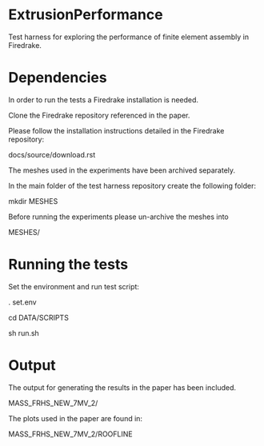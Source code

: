 # ExtrusionPerformance
Test harness for exploring the performance of finite element assembly in Firedrake.


# Dependencies

In order to run the tests a Firedrake installation is needed.

Clone the Firedrake repository referenced in the paper.

Please follow the installation instructions detailed in the Firedrake
repository:

docs/source/download.rst

The meshes used in the experiments have been archived separately.

In the main folder of the test harness repository create the following folder:

mkdir MESHES

Before running the experiments please un-archive the meshes into

MESHES/


# Running the tests

Set the environment and run test script:

. set.env

cd DATA/SCRIPTS

sh run.sh


# Output

The output for generating the results in the paper has been included.

MASS_FRHS_NEW_7MV_2/

The plots used in the paper are found in:

MASS_FRHS_NEW_7MV_2/ROOFLINE

